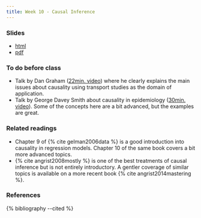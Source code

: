 ```yaml
---
title: Week 10 - Causal Inference
---
```


### Slides

- [html](../slides/lecture_10.html)
- [pdf](../slides/lecture_10.pdf)

### To do before class

* Talk by Dan Graham ([22min. video](https://www.youtube.com/watch?v=acKGyMRIxYc)) where he clearly explains the main issues about causality using transport studies as the domain of application.
* Talk by George Davey Smith about causality in epidemiology ([30min. video](https://www.youtube.com/watch?v=3v1-kNLfhvg)). Some of the concepts here are a bit advanced, but the examples are great.

### Related readings

* Chapter 9 of {% cite gelman2006data %} is a good introduction into causality in regression models. Chapter 10 of the same book covers a bit more advanced topics.
* {% cite angrist2008mostly %} is one of the best treatments of causal inference but is not entirely introductory. A gentler coverage of similar topics is available on a more recent book {% cite angrist2014mastering %}.

### References

{% bibliography --cited %}

